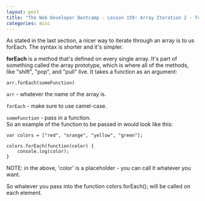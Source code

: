 ```yaml
---
layout: post
title: "The Web Developer Bootcamp - Lesson 159: Array Iteration 2 - forEach"
categories: misc
---
```


As stated in the last section, a nicer way to iterate through an array is to us forEach. The syntax is shorter and it's simpler. 

**forEach** is a method that's defined on every single array. It's part of something called the array prototype, which is where all of the methods, like "shift", "pop", and "pull" live. 
It takes a function as an argument:
```
arr.forEach(someFunction)
```
`arr` - whatever the name of the array is.

`forEach` - make sure to use camel-case.

`someFunction` - pass in a function.
<br>
So an example of the function to be passed in would look like this:
```
var colors = ["red", "orange", "yellow", "green"];

colors.forEach(function(color) {
    console.log(color);
}
```
NOTE: in the above, 'color' is a placeholder - you can call it whatever you want.

So whatever you pass into the function colors.forEach(); will be called on each element.
